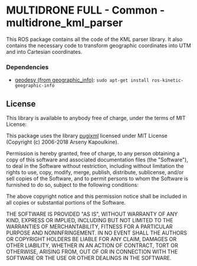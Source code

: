 # MULTIDRONE FULL - Common - multidrone_kml_parser #

This ROS package contains all the code of the KML parser library. It also contains the necessary code to transform geographic coordinates into UTM and into Cartesian coordinates.

### Dependencies ###

* [geodesy (from geographic_info)](http://wiki.ros.org/geodesy): `sudo apt-get install ros-kinetic-geographic-info`

## License
This library is available to anybody free of charge, under the terms of MIT License:

This package uses the library [pugixml](http://pugixml.org) licensed under MIT License (Copyright (c) 2006-2018 Arseny Kapoulkine).

Permission is hereby granted, free of charge, to any person
obtaining a copy of this software and associated documentation
files (the "Software"), to deal in the Software without
restriction, including without limitation the rights to use,
copy, modify, merge, publish, distribute, sublicense, and/or sell
copies of the Software, and to permit persons to whom the
Software is furnished to do so, subject to the following
conditions:

The above copyright notice and this permission notice shall be
included in all copies or substantial portions of the Software.

THE SOFTWARE IS PROVIDED "AS IS", WITHOUT WARRANTY OF ANY KIND,
EXPRESS OR IMPLIED, INCLUDING BUT NOT LIMITED TO THE WARRANTIES
OF MERCHANTABILITY, FITNESS FOR A PARTICULAR PURPOSE AND
NONINFRINGEMENT. IN NO EVENT SHALL THE AUTHORS OR COPYRIGHT
HOLDERS BE LIABLE FOR ANY CLAIM, DAMAGES OR OTHER LIABILITY,
WHETHER IN AN ACTION OF CONTRACT, TORT OR OTHERWISE, ARISING
FROM, OUT OF OR IN CONNECTION WITH THE SOFTWARE OR THE USE OR
OTHER DEALINGS IN THE SOFTWARE.
